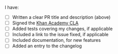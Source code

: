 <!--
Thanks for your contribution! Check out the
[contributing docs](https://github.com/borderlesshq/genqlient/blob/main/docs/CONTRIBUTING.md)
for more on contributing to genqlient.
-->



I have:
- [ ] Written a clear PR title and description (above)
- [ ] Signed the [Khan Academy CLA](https://www.khanacademy.org/r/cla)
- [ ] Added tests covering my changes, if applicable
- [ ] Included a link to the issue fixed, if applicable
- [ ] Included documentation, for new features
- [ ] Added an entry to the changelog
